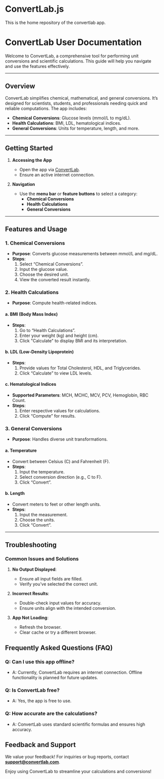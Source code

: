 # ConvertLab.js
This is the home repository of the convertlab app.

# ConvertLab User Documentation

Welcome to ConvertLab, a comprehensive tool for performing unit conversions and scientific calculations. This guide will help you navigate and use the features effectively.

---

## Overview
ConvertLab simplifies chemical, mathematical, and general conversions. It’s designed for scientists, students, and professionals needing quick and reliable computations. The app includes:

- **Chemical Conversions**: Glucose levels (mmol/L to mg/dL).
- **Health Calculations**: BMI, LDL, hematological indices.
- **General Conversions**: Units for temperature, length, and more.

---

## Getting Started
1. **Accessing the App**
   - Open the app via [ConvertLab](https://convertlab-trial.vercel.app/).
   - Ensure an active internet connection.

2. **Navigation**
   - Use the **menu bar** or **feature buttons** to select a category:
     - **Chemical Conversions**
     - **Health Calculations**
     - **General Conversions**

---

## Features and Usage

### 1. Chemical Conversions
   - **Purpose**: Converts glucose measurements between mmol/L and mg/dL.
   - **Steps**:
     1. Select “Chemical Conversions”.
     2. Input the glucose value.
     3. Choose the desired unit.
     4. View the converted result instantly.

### 2. Health Calculations
   - **Purpose**: Compute health-related indices.
   
   #### a. BMI (Body Mass Index)
   - **Steps**:
     1. Go to “Health Calculations”.
     2. Enter your weight (kg) and height (cm).
     3. Click "Calculate" to display BMI and its interpretation.

   #### b. LDL (Low-Density Lipoprotein)
   - **Steps**:
     1. Provide values for Total Cholesterol, HDL, and Triglycerides.
     2. Click “Calculate” to view LDL levels.

   #### c. Hematological Indices
   - **Supported Parameters**: MCH, MCHC, MCV, PCV, Hemoglobin, RBC Count.
   - **Steps**:
     1. Enter respective values for calculations.
     2. Click “Compute” for results.

### 3. General Conversions
   - **Purpose**: Handles diverse unit transformations.

   #### a. Temperature
   - Convert between Celsius (C) and Fahrenheit (F).
   - **Steps**:
     1. Input the temperature.
     2. Select conversion direction (e.g., C to F).
     3. Click “Convert”.

   #### b. Length
   - Convert meters to feet or other length units.
   - **Steps**:
     1. Input the measurement.
     2. Choose the units.
     3. Click “Convert”.

---

## Troubleshooting

### Common Issues and Solutions
1. **No Output Displayed**:
   - Ensure all input fields are filled.
   - Verify you’ve selected the correct unit.

2. **Incorrect Results**:
   - Double-check input values for accuracy.
   - Ensure units align with the intended conversion.

3. **App Not Loading**:
   - Refresh the browser.
   - Clear cache or try a different browser.


## Frequently Asked Questions (FAQ)

### Q: Can I use this app offline?
   - A: Currently, ConvertLab requires an internet connection. Offline functionality is planned for future updates.

### Q: Is ConvertLab free?
   - A: Yes, the app is free to use.

### Q: How accurate are the calculations?
   - A: ConvertLab uses standard scientific formulas and ensures high accuracy.

## Feedback and Support
We value your feedback! For inquiries or bug reports, contact **[support@convertlab.com](mailto:nezerekunke.dev@gmail.com)**.


Enjoy using ConvertLab to streamline your calculations and conversions!
